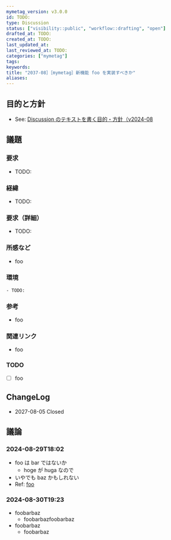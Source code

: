 ```yaml
---
mymetag_version: v3.0.0
id: TODO:
type: Discussion
status: ["visibility::public", "workflow::drafting", "open"]
drafted_at: TODO:
created_at: TODO:
last_updated_at:
last_reviewed_at: TODO:
categories: ["mymetag"]
tags:
keywords:
title: "2037-08］［mymetag］新機能 foo を実装すべきか"
aliases:
---
```


## 目的と方針

- See: [Discussion のテキストを書く目的・方針（v2024-08](./TODO:.md)

## 議題

### 要求

- TODO:

### 経緯

- TODO:

### 要求（詳細）

- TODO:

### 所感など

- foo

### 環境

```console
- TODO:
```

### 参考

- foo

### 関連リンク

- foo

### TODO

- [ ] foo

## ChangeLog

- 2027-08-05 Closed

## 議論

### 2024-08-29T18:02

- foo は bar ではないか
    - hoge が huga なので
- いやでも baz かもしれない
- Ref: [foo](foo)

### 2024-08-30T19:23

- foobarbaz
    - foobarbazfoobarbaz
- foobarbaz
    - foobarbaz
